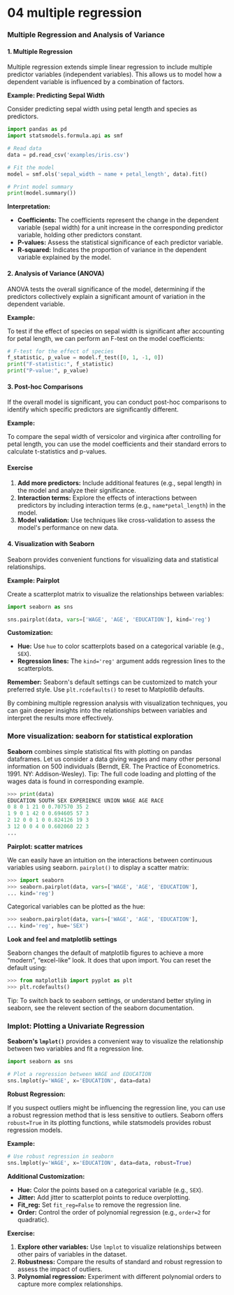 # 04 multiple regression

### Multiple Regression and Analysis of Variance

#### 1. Multiple Regression

Multiple regression extends simple linear regression to include multiple predictor variables (independent variables). This allows us to model how a dependent variable is influenced by a combination of factors.

**Example: Predicting Sepal Width**

Consider predicting sepal width using petal length and species as predictors.

```python
import pandas as pd
import statsmodels.formula.api as smf

# Read data
data = pd.read_csv('examples/iris.csv')

# Fit the model
model = smf.ols('sepal_width ~ name + petal_length', data).fit()

# Print model summary
print(model.summary())
```

**Interpretation:**

* **Coefficients:** The coefficients represent the change in the dependent variable (sepal width) for a unit increase in the corresponding predictor variable, holding other predictors constant.
* **P-values:** Assess the statistical significance of each predictor variable.
* **R-squared:** Indicates the proportion of variance in the dependent variable explained by the model.

#### 2. Analysis of Variance (ANOVA)

ANOVA tests the overall significance of the model, determining if the predictors collectively explain a significant amount of variation in the dependent variable.

**Example:**

To test if the effect of species on sepal width is significant after accounting for petal length, we can perform an F-test on the model coefficients:

```python
# F-test for the effect of species
f_statistic, p_value = model.f_test([0, 1, -1, 0])
print("F-statistic:", f_statistic)
print("P-value:", p_value)
```

#### 3. Post-hoc Comparisons

If the overall model is significant, you can conduct post-hoc comparisons to identify which specific predictors are significantly different.

**Example:**

To compare the sepal width of versicolor and virginica after controlling for petal length, you can use the model coefficients and their standard errors to calculate t-statistics and p-values.

#### Exercise

1. **Add more predictors:** Include additional features (e.g., sepal length) in the model and analyze their significance.
2. **Interaction terms:** Explore the effects of interactions between predictors by including interaction terms (e.g., `name*petal_length`) in the model.
3. **Model validation:** Use techniques like cross-validation to assess the model's performance on new data.

#### 4. Visualization with Seaborn

Seaborn provides convenient functions for visualizing data and statistical relationships.

**Example: Pairplot**

Create a scatterplot matrix to visualize the relationships between variables:

```python
import seaborn as sns

sns.pairplot(data, vars=['WAGE', 'AGE', 'EDUCATION'], kind='reg')
```

**Customization:**

* **Hue:** Use `hue` to color scatterplots based on a categorical variable (e.g., `SEX`).
* **Regression lines:** The `kind='reg'` argument adds regression lines to the scatterplots.

**Remember:** Seaborn's default settings can be customized to match your preferred style. Use `plt.rcdefaults()` to reset to Matplotlib defaults.

By combining multiple regression analysis with visualization techniques, you can gain deeper insights into the relationships between variables and interpret the results more effectively.

### More visualization: seaborn for statistical exploration

**Seaborn** combines simple statistical fits with plotting on pandas dataframes. Let us consider a data giving wages and many other personal information on 500 individuals (Berndt, ER. The Practice of Econometrics. 1991. NY: Addison-Wesley). Tip: The full code loading and plotting of the wages data is found in corresponding example.

```python
>>> print(data)
EDUCATION SOUTH SEX EXPERIENCE UNION WAGE AGE RACE
0 8 0 1 21 0 0.707570 35 2
1 9 0 1 42 0 0.694605 57 3
2 12 0 0 1 0 0.824126 19 3
3 12 0 0 4 0 0.602060 22 3
...
```

**Pairplot: scatter matrices**

We can easily have an intuition on the interactions between continuous variables using seaborn. `pairplot()` to display a scatter matrix:

```python
>>> import seaborn
>>> seaborn.pairplot(data, vars=['WAGE', 'AGE', 'EDUCATION'],
... kind='reg')
```

Categorical variables can be plotted as the hue:

```python
>>> seaborn.pairplot(data, vars=['WAGE', 'AGE', 'EDUCATION'],
... kind='reg', hue='SEX')
```

**Look and feel and matplotlib settings**

Seaborn changes the default of matplotlib figures to achieve a more “modern”, “excel-like” look. It does that upon import. You can reset the default using:

```python
>>> from matplotlib import pyplot as plt
>>> plt.rcdefaults()
```

Tip: To switch back to seaborn settings, or understand better styling in seaborn, see the relevent section of the seaborn documentation.

### lmplot: Plotting a Univariate Regression

**Seaborn's `lmplot()`** provides a convenient way to visualize the relationship between two variables and fit a regression line.

```python
import seaborn as sns

# Plot a regression between WAGE and EDUCATION
sns.lmplot(y='WAGE', x='EDUCATION', data=data)
```

**Robust Regression:**

If you suspect outliers might be influencing the regression line, you can use a robust regression method that is less sensitive to outliers. Seaborn offers `robust=True` in its plotting functions, while statsmodels provides robust regression models.

**Example:**

```python
# Use robust regression in seaborn
sns.lmplot(y='WAGE', x='EDUCATION', data=data, robust=True)
```

**Additional Customization:**

* **Hue:** Color the points based on a categorical variable (e.g., `SEX`).
* **Jitter:** Add jitter to scatterplot points to reduce overplotting.
* **Fit\_reg:** Set `fit_reg=False` to remove the regression line.
* **Order:** Control the order of polynomial regression (e.g., `order=2` for quadratic).

**Exercise:**

1. **Explore other variables:** Use `lmplot` to visualize relationships between other pairs of variables in the dataset.
2. **Robustness:** Compare the results of standard and robust regression to assess the impact of outliers.
3. **Polynomial regression:** Experiment with different polynomial orders to capture more complex relationships.
